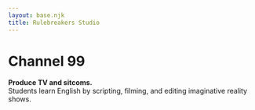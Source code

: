 ```yaml
---
layout: base.njk
title: Rulebreakers Studio
---
```

# Channel 99

**Produce TV and sitcoms.**  
Students learn English by scripting, filming, and editing imaginative reality shows.
